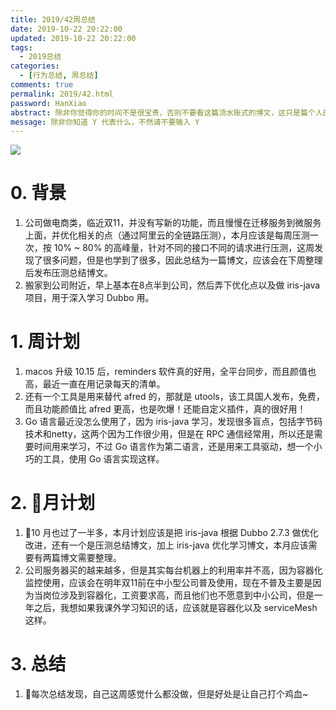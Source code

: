 ```yaml
---
title: 2019/42周总结
date: 2019-10-22 20:22:00
updated: 2019-10-22 20:22:00
tags:
  - 2019总结
categories: 
  - [行为总结, 周总结]
comments: true
permalink: 2019/42.html  
password: HanXiao
abstract: 除非你觉得你的时间不是很宝贵，否则不要看这篇流水账式的博文，这只是篇个人的工作的学习一个总结而已，没有包含任何的技术细节
message: 除非你知道 Y 代表什么，不然请不要输入 Y
---
```


![][0]  

# 0. 背景

1. 公司做电商类，临近双11，并没有写新的功能，而且慢慢在迁移服务到微服务上面，并优化相关的点（通过阿里云的全链路压测），本月应该是每周压测一次，按 10% ~ 80% 的高峰量，针对不同的接口不同的请求进行压测，这周发现了很多问题，但是也学到了很多，因此总结为一篇博文，应该会在下周整理后发布压测总结博文。
2. 搬家到公司附近，早上基本在8点半到公司，然后弄下优化点以及做 iris-java 项目，用于深入学习 Dubbo 用。

<!--more-->

# 1. 周计划

1. macos 升级 10.15 后，reminders 软件真的好用，全平台同步，而且颜值也高，最近一直在用记录每天的清单。  
2. 还有一个工具是用来替代 afred 的，那就是 utools，该工具国人发布，免费，而且功能颜值比 afred 更高，也是吹爆！还能自定义插件，真的很好用！
3. Go 语言最近没怎么使用了，因为 iris-java 学习，发现很多盲点，包括字节码技术和netty，这两个因为工作很少用，但是在 RPC 通信经常用，所以还是需要时间用来学习，不过 Go 语言作为第二语言，还是用来工具驱动，想一个小巧的工具，使用 Go 语言实现这样。

# 2. 月计划

1. 10 月也过了一半多，本月计划应该是把 iris-java 根据 Dubbo 2.7.3 做优化改进，还有一个是压测总结博文，加上 iris-java 优化学习博文，本月应该需要有两篇博文需要整理。
2. 公司服务器买的越来越多，但是其实每台机器上的利用率并不高，因为容器化监控使用，应该会在明年双11前在中小型公司普及使用，现在不普及主要是因为当岗位涉及到容器化，工资要求高，而且他们也不愿意到中小公司，但是一年之后，我想如果我课外学习知识的话，应该就是容器化以及 serviceMesh 这样。

# 3. 总结

1. 每次总结发现，自己这周感觉什么都没做，但是好处是让自己打个鸡血~

[0]: https://leran2deeplearnjavawebtech.oss-cn-beijing.aliyuncs.com/background/2019-10-22%E5%86%92%E7%89%8C%E5%A4%A9%E7%A5%9E.webp